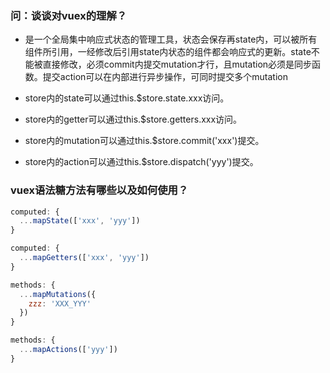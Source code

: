 ### 问：谈谈对vuex的理解？
- 是一个全局集中响应式状态的管理工具，状态会保存再state内，可以被所有组件所引用，一经修改后引用state内状态的组件都会响应式的更新。state不能被直接修改，必须commit内提交mutation才行，且mutation必须是同步函数。提交action可以在内部进行异步操作，可同时提交多个mutation

- store内的state可以通过this.$store.state.xxx访问。
- store内的getter可以通过this.$store.getters.xxx访问。
- store内的mutation可以通过this.$store.commit('xxx')提交。
- store内的action可以通过this.$store.dispatch('yyy')提交。

### vuex语法糖方法有哪些以及如何使用？

```js
computed: {
  ...mapState(['xxx', 'yyy'])
}

computed: {
  ...mapGetters(['xxx', 'yyy'])
}

methods: {
  ...mapMutations({
    zzz: 'XXX_YYY'
  })
}

methods: {
  ...mapActions(['yyy'])
}

```